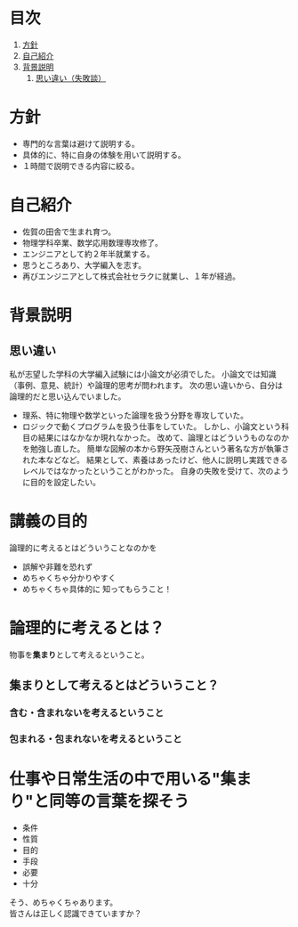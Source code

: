 # 目次
1. [方針](#方針)
1. [自己紹介](#自己紹介)
1. [背景説明](#背景説明)
    1. [思い違い（失敗談）](#思い違い)
# 方針
* 専門的な言葉は避けて説明する。
* 具体的に、特に自身の体験を用いて説明する。
* １時間で説明できる内容に絞る。
# 自己紹介
* 佐賀の田舎で生まれ育つ。
* 物理学科卒業、数学応用数理専攻修了。
* エンジニアとして約２年半就業する。
* 思うところあり、大学編入を志す。
* 再びエンジニアとして株式会社セラクに就業し、１年が経過。
# 背景説明
## 思い違い
私が志望した学科の大学編入試験には小論文が必須でした。
小論文では知識（事例、意見、統計）や論理的思考が問われます。
次の思い違いから、自分は論理的だと思い込んでいました。
* 理系、特に物理や数学といった論理を扱う分野を専攻していた。
* ロジックで動くプログラムを扱う仕事をしていた。
しかし、小論文という科目の結果にはなかなか現れなかった。
改めて、論理とはどういうものなのかを勉強し直した。
簡単な図解の本から野矢茂樹さんという著名な方が執筆された本などなど。
結果として、素養はあったけど、他人に説明し実践できるレベルではなかったということがわかった。
自身の失敗を受けて、次のように目的を設定したい。
# 講義の目的
論理的に考えるとはどういうことなのかを
* 誤解や非難を恐れず
* めちゃくちゃ分かりやすく
* めちゃくちゃ具体的に
知ってもらうこと！
# 論理的に考えるとは？
物事を**集まり**として考えるということ。
## 集まりとして考えるとはどういうこと？
### 含む・含まれないを考えるということ
### 包まれる・包まれないを考えるということ
# 仕事や日常生活の中で用いる"集まり"と同等の言葉を探そう
* 条件
* 性質
* 目的
* 手段
* 必要
* 十分

そう、めちゃくちゃあります。  
皆さんは正しく認識できていますか？
